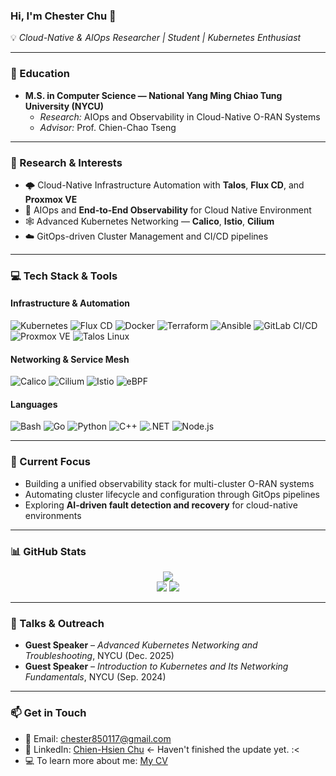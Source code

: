 ### Hi, I'm Chester Chu 👋

💡 *Cloud-Native & AIOps Researcher | Student | Kubernetes Enthusiast*

---

### 🏫 Education
- **M.S. in Computer Science — National Yang Ming Chiao Tung University (NYCU)**
  - *Research:* AIOps and Observability in Cloud-Native O-RAN Systems  
  - *Advisor:* Prof. Chien-Chao Tseng  

---

### 🔬 Research & Interests
- 🌩️ Cloud-Native Infrastructure Automation with **Talos**, **Flux CD**, and **Proxmox VE**  
- 📡 AIOps and **End-to-End Observability** for Cloud Native Environment 
- 🕸️ Advanced Kubernetes Networking — **Calico**, **Istio**, **Cilium**  
- ☁️ GitOps-driven Cluster Management and CI/CD pipelines  

---

### 💻 Tech Stack & Tools

#### **Infrastructure & Automation**
![Kubernetes](https://img.shields.io/badge/Kubernetes-326CE5?style=for-the-badge&logo=kubernetes&logoColor=white)
![Flux CD](https://img.shields.io/badge/Flux%20CD-00B5E2?style=for-the-badge&logo=flux&logoColor=white)
![Docker](https://img.shields.io/badge/Docker-2496ED?style=for-the-badge&logo=docker&logoColor=white)
![Terraform](https://img.shields.io/badge/Terraform-844FBA?style=for-the-badge&logo=terraform&logoColor=white)
![Ansible](https://img.shields.io/badge/Ansible-EE0000?style=for-the-badge&logo=ansible&logoColor=white)
![GitLab CI/CD](https://img.shields.io/badge/GitLab%20CI%2FCD-FC6D26?style=for-the-badge&logo=gitlab&logoColor=white)
![Proxmox VE](https://img.shields.io/badge/Proxmox%20VE-E57000?style=for-the-badge&logo=proxmox&logoColor=white)
![Talos Linux](https://img.shields.io/badge/Talos%20Linux-0A66C2?style=for-the-badge&logo=linux&logoColor=white)

#### **Networking & Service Mesh**
![Calico](https://img.shields.io/badge/Calico-F58220?style=for-the-badge&logo=calico&logoColor=white)
![Cilium](https://img.shields.io/badge/Cilium-3B5EE9?style=for-the-badge&logo=cilium&logoColor=white)
![Istio](https://img.shields.io/badge/Istio-466BB0?style=for-the-badge&logo=istio&logoColor=white)
![eBPF](https://img.shields.io/badge/eBPF-000000?style=for-the-badge&logo=linux&logoColor=white)

#### **Languages**
![Bash](https://img.shields.io/badge/Bash-121011?style=for-the-badge&logo=gnubash&logoColor=white)
![Go](https://img.shields.io/badge/Go-00ADD8?style=for-the-badge&logo=go&logoColor=white)
![Python](https://img.shields.io/badge/Python-3776AB?style=for-the-badge&logo=python&logoColor=white)
![C++](https://img.shields.io/badge/C++-00599C?style=for-the-badge&logo=c%2B%2B&logoColor=white)
![.NET](https://img.shields.io/badge/.NET-512BD4?style=for-the-badge&logo=dotnet&logoColor=white)
![Node.js](https://img.shields.io/badge/Node.js-339933?style=for-the-badge&logo=node.js&logoColor=white)


---

### 🧠 Current Focus
- Building a unified observability stack for multi-cluster O-RAN systems  
- Automating cluster lifecycle and configuration through GitOps pipelines  
- Exploring **AI-driven fault detection and recovery** for cloud-native environments  

---

### 📊 GitHub Stats
<div align="center">
  <img src="https://github-profile-summary-cards.vercel.app/api/cards/profile-details?username=ChesterChuTw&show_icons=true&theme=transparent" />
</div>

<div align="center">
  <img src="https://github-profile-summary-cards.vercel.app/api/cards/stats?username=ChesterChuTw&show_icons=true&theme=transparent" />
  <img src="https://github-profile-summary-cards.vercel.app/api/cards/most-commit-language?username=ChesterChuTw&layout=compact&theme=transparent" />
</div>

---

### 🎤 Talks & Outreach
- **Guest Speaker** – *Advanced Kubernetes Networking and Troubleshooting*, NYCU (Dec. 2025)  
- **Guest Speaker** – *Introduction to Kubernetes and Its Networking Fundamentals*, NYCU (Sep. 2024) 

---

### 📫 Get in Touch
- 📧 Email: [chester850117@gmail.com](mailto:chester850117@gmail.com)  
- 💼 LinkedIn: [Chien-Hsien Chu](https://www.linkedin.com/in/chesterchutw](https://www.linkedin.com/in/chester-chu-947593321)/) <- Haven't finished the update yet. :<
- 💻 To learn more about me: [My CV](https://github.com/ChesterChuTw/my-cv)
